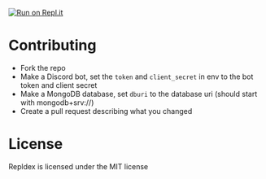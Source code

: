  [![Run on Repl.it](https://repl.it/badge/github/mat-1/ReplDex)](https://repl.it/github/mat-1/ReplDex)
# Contributing
- Fork the repo
- Make a Discord bot, set the `token` and `client_secret` in env to the bot token and client secret
- Make a MongoDB database, set `dburi` to the database uri (should start with mongodb+srv://)
- Create a pull request describing what you changed

# License
Repldex is licensed under the MIT license
